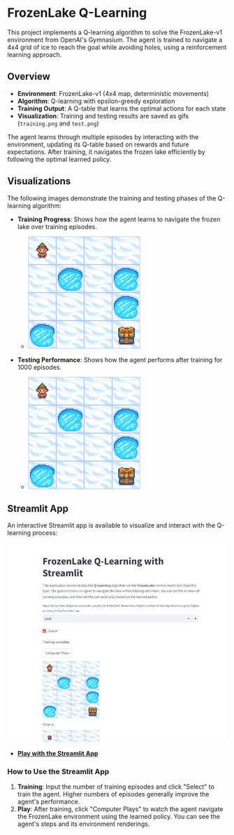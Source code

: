 # FrozenLake Q-Learning

This project implements a Q-learning algorithm to solve the FrozenLake-v1 environment from OpenAI's Gymnasium. The agent is trained to navigate a 4x4 grid of ice to reach the goal while avoiding holes, using a reinforcement learning approach.

## Overview

- **Environment**: FrozenLake-v1 (4x4 map, deterministic movements)
- **Algorithm**: Q-learning with epsilon-greedy exploration
- **Training Output**: A Q-table that learns the optimal actions for each state
- **Visualization**: Training and testing results are saved as gifs (`training.png` and `test.png`)

The agent learns through multiple episodes by interacting with the environment, updating its Q-table based on rewards and future expectations. After training, it navigates the frozen lake efficiently by following the optimal learned policy.

## Visualizations

The following images demonstrate the training and testing phases of the Q-learning algorithm:

- **Training Progress**: Shows how the agent learns to navigate the frozen lake over training episodes.
  - ![Training](training.png)

- **Testing Performance**: Shows how the agent performs after training for 1000 episodes.
  - ![Testing](test.png)

## Streamlit App

An interactive Streamlit app is available to visualize and interact with the Q-learning process:

![Streamlit demo](streamlit_demo.png)

- **[Play with the Streamlit App](https://sameerrawat07-q-learning.hf.space)**

### How to Use the Streamlit App

1. **Training**: Input the number of training episodes and click "Select" to train the agent. Higher numbers of episodes generally improve the agent's performance.
2. **Play**: After training, click "Computer Plays" to watch the agent navigate the FrozenLake environment using the learned policy. You can see the agent's steps and its environment renderings.
